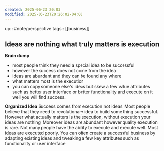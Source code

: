```yaml
---
created: 2025-06-23 20:03
modified: 2025-06-23T20:26:02-04:00
---
```

up:: #note/perspective 
tags:: [[business]]
## Ideas are nothing what truly matters is execution

**Brain dump**
- most people think they need a special idea to be successful
- however the success does not come from the idea
- ideas are abundant and they can be found any where
- what matters most is the execution
- you can copy someone else's ideas but skew a few value attributes such as better user interface or better functionality and execute on it well you will find success.

**Organized Idea**
Success comes from execution not ideas. Most people believe that they need to revolutionary idea to build some thing successful. However what actually matters is the execution, without execution your ideas are nothing. Moreover ideas are abundant however quality execution is rare. Not many people have the ability to execute and execute well. Most ideas are executed poorly. You can often create a successful business by adapting existing ideas and tweaking a few key attributes such as functionality or user interface